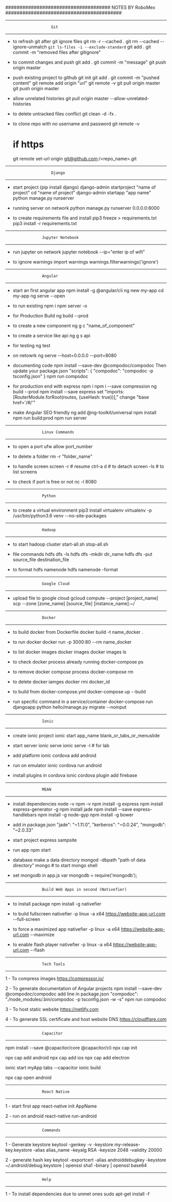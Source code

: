 ##################################### NOTES BY RoboMex #########################################

________________________________________________________________________________________________
						Git
________________________________________________________________________________________________

- to refresh git after git ignore files
	git rm -r --cached .
	git rm --cached --ignore-unmatch `git ls-files -i --exclude-standard`
	git add .
	git commit -m "removed files after gitignore"

- to commit changes and push
	git add .
	git commit -m "message"
	git push origin master

- push existing project to github
	git init
	git add .
	git commit -m "pushed content"
	git remote add origin "url"
	git remote -v
	git pull origin master
	git push origin master

- allow unrelated histories
	git pull origin master --allow-unrelated-histories

- to delete untracked files conflict 
	git clean  -d  -fx .

- to clone repo with no username and password
	git remote -v
	# if https
	git remote set-url origin git@github.com:<username>/<repo_name>.git



________________________________________________________________________________________________
						Django
________________________________________________________________________________________________

- start project (pip install django)
	django-admin startproject "name of project"
	cd "name of project"
	django-admin startapp "app name"
	python manage.py runserver

- running server on network
	python manage.py runserver 0.0.0.0:8000

- to create requirements file and install
	pip3 freeze > requirements.txt
	pip3 install -r requirements.txt


________________________________________________________________________________________________
					Jupyter Notebook
________________________________________________________________________________________________

- run jupyter on network
	jupyter notebook --ip="enter ip of wifi"

- to ignore warnings
	import warnings
	warnings.filterwarnings('ignore')

________________________________________________________________________________________________
					Angular
________________________________________________________________________________________________

- start an first angular app
	npm install -g @angular/cli
	ng new my-app
	cd my-app
	ng serve --open

- to run existing
	npm i
	npm server -o

- for Production Build
	ng build --prod

- to create a new component 
	ng g c "name_of_component"

- to create a service like api
	ng g s api

- for testing
	ng test
- on netowrk
	ng serve --host=0.0.0.0 --port=8080

- documenting code
	npm install --save-dev @compodoc/compodoc
	Then update your package.json
		"scripts": {
		    "compodoc": "compodoc -p tsconfig.json"
		}
	npm run compodoc

- for production end with express
	npm i
	npm i --save compression
	ng build --prod
	npm install --save express
	set "imports: [RouterModule.forRoot(routes, {useHash: true})],"
	change "base href='/#/'"


- make Angular SEO friendly
	ng add @ng-toolkit/universal
	npm install
	npm run build:prod
	npm run server


________________________________________________________________________________________________
					Linux Commands
________________________________________________________________________________________________

- to open a port
	ufw allow port_number

- to delete a folder
	rm -r "folder_name"

- to handle screen
	screen -r # resume
	ctrl-a d # to detach
	screen -ls # to list screens

- to check if port is free or not
	nc -l 8080

________________________________________________________________________________________________
					Python
________________________________________________________________________________________________

- to create a virtual environment
	pip3 install virtualenv
	virtualenv -p /usr/bin/python3.6 venv --no-site-packages




________________________________________________________________________________________________
					Hadoop
________________________________________________________________________________________________

- to start hadoop cluster
	start-all.sh
	stop-all.sh

- file commands 
	hdfs dfs -ls
	hdfs dfs -mkdir dir_name
	hdfs dfs -put source_file destination_file

- to format hdfs namenode
	hdfs namenode -format
	
________________________________________________________________________________________________
					Google Cloud
________________________________________________________________________________________________

- upload file to google cloud
	gcloud compute --project [project_name] scp --zone [zone_name] [source_file]  [instance_name]:~/


________________________________________________________________________________________________
					Docker
________________________________________________________________________________________________

- to build docker from Dockerfile
	docker build -t name_docker .

- to run docker
	docker run -p 3000:80 --rm name_docker

- to list docker images
	docker images
	docker images ls
	
- to check docker process already running
	docker-compose ps

- to remove docker compose process
	docker-compose rm

- to delete docker iamges
	docker rmi docker_id

- to build from docker-compose.yml
	docker-compose up --build

- run specific command in a service/container
	docker-compose run djangoapp python hello/manage.py migrate --noinput


________________________________________________________________________________________________
					Ionic
________________________________________________________________________________________________

- create ionic project
	ionic start app_name blank_or_tabs_or_menuslide

- start server
	ionic serve
	ionic serve -l # for lab

- add platform
	ionic cordova add android

- run on emulator
	ionic cordova run android

- install plugins in cordova
	ionic cordova plugin add firebase


________________________________________________________________________________________________
					MEAN 
________________________________________________________________________________________________

- install dependencies
	node -v
	npm -v
	npm install -g express
	npm install express-generator -g
	npm install jade
	npm install --save express-handlebars
	npm install -g node-gyp
	npm install -g bower

- add in package.json
    "jade": "~1.11.0",
    "kerberos": "~0.0.24",
    "mongodb": "~2.0.33"

- start project
	express sampsite

- run app
	npm start

- database
	make a data directory
	mongod -dbpath "path of data directory"
	mongo # to start mongo shell

- set mongodb in app.js
	var mongodb = require('mongodb');	

________________________________________________________________________________________________
					Build Web Apps in second (Nativefier)
________________________________________________________________________________________________

- to install package
	npm install -g nativefier

- to build fullscreen
	nativefier -p linux -a x64 https://website-app-url.com --full-screen

- to force a maximized app
	nativefier -p linux -a x64 https://website-app-url.com --maximize

- to enable flash player
	nativefier -p linux -a x64 https://website-app-url.com --flash




________________________________________________________________________________________________
					Tech Tools
________________________________________________________________________________________________

1 - To compress images
	https://compressor.io/

2 - To generate documentation of Angular projects
	npm install --save-dev @compodoc/compodoc
	add line in package.json "compodoc": "./node_modules/.bin/compodoc -p tsconfig.json -w -s"
	npm run compodoc

3 - To host static website
	https://netlify.com

4 - To generate SSL certificate and host website DNS
	https://cloudflare.com


	
________________________________________________________________________________________________
					Capacitor
________________________________________________________________________________________________

npm install --save @capacitor/core @capacitor/cli
npx cap init

npx cap add android
npx cap add ios
npx cap add electron


ionic start myApp tabs --capacitor
ionic build

npx cap open android


________________________________________________________________________________________________
					React Native
________________________________________________________________________________________________

1 - start first app
	react-native init AppName

2 - run on android
	react-native run-android


________________________________________________________________________________________________
					Commands
________________________________________________________________________________________________

1 - Generate keystore
	keytool -genkey -v -keystore my-release-key.keystore -alias alias_name -keyalg RSA -keysize 2048 -validity 20000

2 - generate hash key
	keytool -exportcert -alias androiddebugkey -keystore ~/.android/debug.keystore | openssl sha1 -binary | openssl base64
	
________________________________________________________________________________________________
					Help
________________________________________________________________________________________________


1 - To install dependencies due to unmet ones
	sudo apt-get install -f
